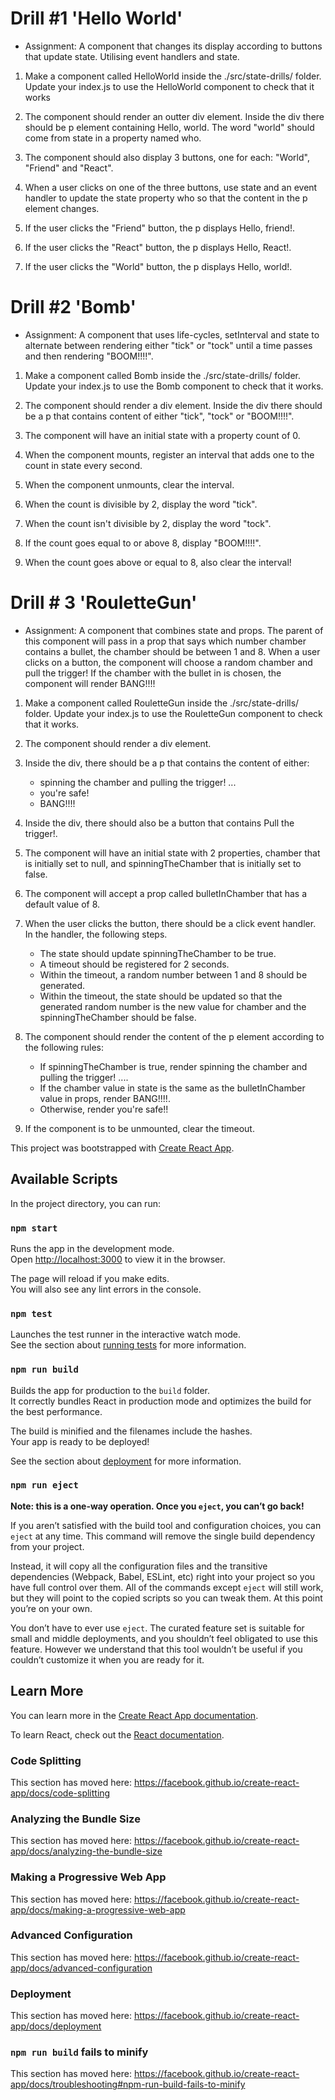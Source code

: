 # Drill #1 'Hello World'

- Assignment: A component that changes its display according to buttons that update state. Utilising event handlers and state.

 1. Make a component called HelloWorld inside the ./src/state-drills/ folder. Update your index.js to use the HelloWorld component to check that it works
 
 2. The component should render an outter div element. Inside the div there should be p element containing Hello, world. The word "world" should come from state in a property named who.
 
 3. The component should also display 3 buttons, one for each: "World", "Friend" and "React".
 
 4. When a user clicks on one of the three buttons, use state and an event handler to update the state property who so that the content in the p element changes.
 
 5. If the user clicks the "Friend" button, the p displays Hello, friend!.
 
 6. If the user clicks the "React" button, the p displays Hello, React!.
 
 7. If the user clicks the "World" button, the p displays Hello, world!.
 
 # Drill #2 'Bomb'
 
 - Assignment: A component that uses life-cycles, setInterval and state to alternate between rendering either "tick" or "tock" until a time passes and then rendering "BOOM!!!!".
 
 1. Make a component called Bomb inside the ./src/state-drills/ folder. Update your index.js to use the Bomb component to check that it works.
 
 2. The component should render a div element. Inside the div there should be a p that contains content of either "tick", "tock" or "BOOM!!!!".
 
 3. The component will have an initial state with a property count of 0.
 
 4. When the component mounts, register an interval that adds one to the count in state every second.
 
 5. When the component unmounts, clear the interval.
 
 6. When the count is divisible by 2, display the word "tick".
 
 7. When the count isn't divisible by 2, display the word "tock".
 
 8. If the count goes equal to or above 8, display "BOOM!!!!".
 
 9. When the count goes above or equal to 8, also clear the interval!
 
 # Drill # 3 'RouletteGun'
 
 - Assignment: A component that combines state and props. The parent of this component will pass in a prop that says which number chamber contains a bullet, the chamber should be between 1 and 8. When a user clicks on a button, the component will choose a random chamber and pull the trigger! If the chamber with the bullet in is chosen, the component will render BANG!!!!
 
 1. Make a component called RouletteGun inside the ./src/state-drills/ folder. Update your index.js to use the RouletteGun component to check that it works.
 
 2. The component should render a div element.
 
 3. Inside the div, there should be a p that contains the content of either:
      - spinning the chamber and pulling the trigger! ...
      - you're safe!
      - BANG!!!!
      
 4. Inside the div, there should also be a button that contains Pull the trigger!.
 
 5. The component will have an initial state with 2 properties, chamber that is initially set to null, and spinningTheChamber that is initially set to false.
 
 6. The component will accept a prop called bulletInChamber that has a default value of 8.
 
 7. When the user clicks the button, there should be a click event handler. In the handler, the following steps.
      - The state should update spinningTheChamber to be true.
      - A timeout should be registered for 2 seconds.
      - Within the timeout, a random number between 1 and 8 should be generated.
      - Within the timeout, the state should be updated so that the generated random number is the new value for chamber and the spinningTheChamber should be false.
    
 8. The component should render the content of the p element according to the following rules:
      - If spinningTheChamber is true, render spinning the chamber and pulling the trigger! ....
      - If the chamber value in state is the same as the bulletInChamber value in props, render BANG!!!!.
      - Otherwise, render you're safe!!
      
 9. If the component is to be unmounted, clear the timeout.

This project was bootstrapped with [Create React App](https://github.com/facebook/create-react-app).

## Available Scripts

In the project directory, you can run:

### `npm start`

Runs the app in the development mode.<br />
Open [http://localhost:3000](http://localhost:3000) to view it in the browser.

The page will reload if you make edits.<br />
You will also see any lint errors in the console.

### `npm test`

Launches the test runner in the interactive watch mode.<br />
See the section about [running tests](https://facebook.github.io/create-react-app/docs/running-tests) for more information.

### `npm run build`

Builds the app for production to the `build` folder.<br />
It correctly bundles React in production mode and optimizes the build for the best performance.

The build is minified and the filenames include the hashes.<br />
Your app is ready to be deployed!

See the section about [deployment](https://facebook.github.io/create-react-app/docs/deployment) for more information.

### `npm run eject`

**Note: this is a one-way operation. Once you `eject`, you can’t go back!**

If you aren’t satisfied with the build tool and configuration choices, you can `eject` at any time. This command will remove the single build dependency from your project.

Instead, it will copy all the configuration files and the transitive dependencies (Webpack, Babel, ESLint, etc) right into your project so you have full control over them. All of the commands except `eject` will still work, but they will point to the copied scripts so you can tweak them. At this point you’re on your own.

You don’t have to ever use `eject`. The curated feature set is suitable for small and middle deployments, and you shouldn’t feel obligated to use this feature. However we understand that this tool wouldn’t be useful if you couldn’t customize it when you are ready for it.

## Learn More

You can learn more in the [Create React App documentation](https://facebook.github.io/create-react-app/docs/getting-started).

To learn React, check out the [React documentation](https://reactjs.org/).

### Code Splitting

This section has moved here: https://facebook.github.io/create-react-app/docs/code-splitting

### Analyzing the Bundle Size

This section has moved here: https://facebook.github.io/create-react-app/docs/analyzing-the-bundle-size

### Making a Progressive Web App

This section has moved here: https://facebook.github.io/create-react-app/docs/making-a-progressive-web-app

### Advanced Configuration

This section has moved here: https://facebook.github.io/create-react-app/docs/advanced-configuration

### Deployment

This section has moved here: https://facebook.github.io/create-react-app/docs/deployment

### `npm run build` fails to minify

This section has moved here: https://facebook.github.io/create-react-app/docs/troubleshooting#npm-run-build-fails-to-minify
